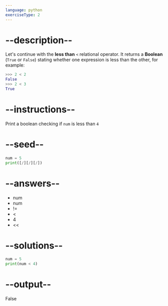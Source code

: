 ```yaml
---
language: python
exerciseType: 2
---
```


# --description--

Let's continue with the **less than** `<` relational operator.
It returns a **Boolean** (`True` or `False`) stating whether one expression is less than the other, for example:
```python
>>> 2 < 2
False
>>> 2 < 3
True
```

# --instructions--

Print a boolean checking if `num` is less than `4`

# --seed--

```python
num = 5
print([/][/][/])
```

# --answers--

- num 
- num 
- != 
- < 
- 4
- << 

# --solutions--

```python
num = 5
print(num < 4)
```

# --output--

False
